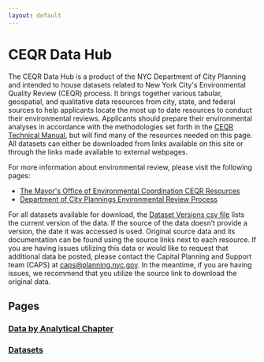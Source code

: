 ```yaml
---
layout: default
---
```


# CEQR Data Hub

The CEQR Data Hub is a product of the NYC Department of City Planning and intended to house datasets related to New York City's Environmental Quality Review (CEQR) process. It brings together various tabular, geospatial, and qualitative data resources from city, state, and federal sources to help applicants locate the most up to date resources to conduct their environmental reviews. Applicants should prepare their environmental analyses in accordance with the methodologies set forth in the [CEQR Technical Manual](https://www.nyc.gov/site/oec/environmental-quality-review/technical-manual.page), but will find many of the resources needed on this page. All datasets can either be downloaded from links available on this site or through the links made available to external webpages.

For more information about environmental review, please visit the following pages:

- [The Mayor's Office of Environmental Coordination CEQR Resources](https://www.nyc.gov/site/oec/environmental-quality-review/ceqr-basics.page)
- [Department of City Plannings Environmental Review Process](https://www.nyc.gov/site/planning/applicants/environmental-review-process.page)

For all datasets available for download, the [Dataset Versions csv file](https://nyc3.digitaloceanspaces.com/ceqr-data-hub/latest/dataset_versions.csv) lists the current version of the data. If the source of the data doesn’t provide a version, the date it was accessed is used. Original source data and its documentation can be found using the source links next to each resource. If you are having issues utilizing this data or would like to request that additional data be posted, please contact the Capital Planning and Support team (CAPS) at <caps@planning.nyc.gov>. In the meantime, if you are having issues, we recommend that you utilize the source link to download the original data.

## Pages

### [Data by Analytical Chapter](./pages/chapters.html)

### [Datasets](./pages/datasets.html)
